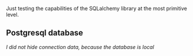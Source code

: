 Just testing the capabilities of the SQLalchemy library at the most primitive level.
## Postgresql database
*I did not hide connection data, because the database is local*
